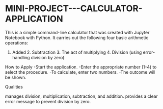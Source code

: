 # MINI-PROJECT---CALCULATOR-APPLICATION
This is a simple command-line calculator that was created with Jupyter Notebook with Python. It carries out the following four basic arithmetic operations:

1. Added 2. Subtraction 3. The act of multiplying 4. Division (using error-handling division by zero)

How to Apply -Start the application. -Enter the appropriate number (1-4) to select the procedure. -To calculate, enter two numbers. -The outcome will be shown.

Qualities

manages division, multiplication, subtraction, and addition. provides a clear error message to prevent division by zero.
